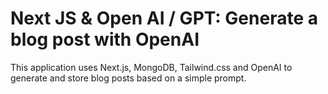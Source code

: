 # Next JS & Open AI / GPT: Generate a blog post with OpenAI

This application uses Next.js, MongoDB, Tailwind.css and OpenAI to generate and store blog posts based on a simple prompt.
